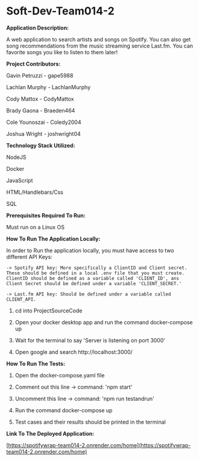 # Soft-Dev-Team014-2

**Application Description:**

A web application to search artists and songs on Spotify. You can also get song recommendations from the music streaming service Last.fm. You can favorite songs you like to listen to them later! 

 **Project Contributors:**

 Gavin Petruzzi - gape5988

 Lachlan Murphy - LachlanMurphy

 Cody Mattox - CodyMattox

 Brady Gaona - Braeden464

 Cole Younoszai - Coledy2004
 
 Joshua Wright - joshwright04

**Technology Stack Utilized:**

NodeJS

Docker

JavaScript

HTML/Handlebars/Css

SQL

**Prerequisites Required To Run:**

Must run on a Linux OS 

**How To Run The Application Locally:**

In order to Run the application locally, you must have access to two different API Keys:

    -> Spotify API key: More specifically a ClientID and Client secret. These should be defined in a local .env file that you must create.        ClientID should be defined as a variable called 'CLIENT_ID', ans Client Secret should be defined under a variable 'CLIENT_SECRET.'

    -> Last.fm API key: Should be defined under a variable called CLIENT_API.

1. cd into ProjectSourceCode

2. Open your docker desktop app and run the command docker-compose up 

3. Wait for the terminal to say 'Server is listening on port 3000'

3. Open google and search http://localhost:3000/ 

**How To Run The Tests:**

1. Open the docker-compose.yaml file

2. Comment out this line -> command: 'npm start'

3. Uncomment this line -> command: 'npm run testandrun'

4. Run the command docker-compose up

5. Test cases and their results should be printed in the terminal

**Link To The Deployed Application:**

[https://spotifywrap-team014-2.onrender.com/home](https://spotifywrap-team014-2.onrender.com/home)